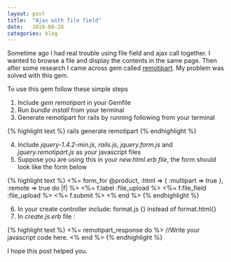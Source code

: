 ```yaml
---
layout: post
title:  "Ajax with file field"
date:   2010-08-28
categories: blog
---
```


Sometime ago I had real trouble using file field and ajax call together. I wanted to browse a file and display the contents in the same page. Then after some research I came across gem called [remotipart](https://github.com/JangoSteve/remotipart). My problem was solved with this gem.

To use this gem follow these simple steps

1. Include *gem remotipart* in your Gemfile
2. Run *bundle install* from your terminal
3. Generate remotipart for rails by running following from your terminal

{% highlight text %}
 rails generate remotipart
{% endhighlight %}

4. Include *jquery-1.4.2-min.js*, *rails.js*, *jquery.form.js* and *jquery.remotipart.js* as your javascript files
5. Suppose you are using this in your *new.html.erb file*, the form should look like the form below

{% highlight text %}
<%= form_for @product, :html => { :multipart => true }, :remote => true do |f| %>
<%= f.label :file_upload %>
<%= f.file_field :file_upload %>
<%= f.submit %>
<% end %>
{% endhighlight %}

6. In your create controller include: format.js {} instead of format.html{}
7. In *create.js.erb* file :

{% highlight text %}
<%= remotipart_response do %>
//Write your javascript code here.
<% end %>
{% endhighlight %}

I hope this post helped you.
